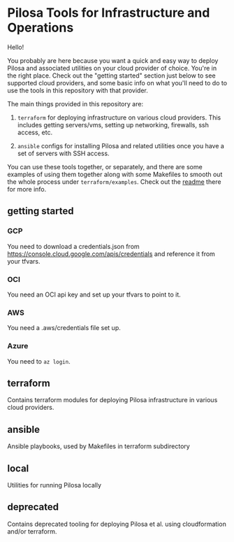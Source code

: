 Pilosa Tools for Infrastructure and Operations
==============================================

Hello!

You probably are here because you want a quick and easy way to deploy
Pilosa and associated utilities on your cloud provider of
choice. You're in the right place. Check out the "getting started"
section just below to see supported cloud providers, and some basic
info on what you'll need to do to use the tools in this repository
with that provider.

The main things provided in this repository are:

1. `terraform` for deploying infrastructure on various cloud
   providers. This includes getting servers/vms, setting up
   networking, firewalls, ssh access, etc.

2. `ansible` configs for installing Pilosa and related utilities once
   you have a set of servers with SSH access.

You can use these tools together, or separately, and there are some
examples of using them together along with some Makefiles to smooth
out the whole process under `terraform/examples`. Check out the
[readme](terraform/examples/README.org) there for more info.

getting started
---------------

### GCP

You need to download a credentials.json from https://console.cloud.google.com/apis/credentials and reference it from your tfvars.

### OCI

You need an OCI api key and set up your tfvars to point to it.

### AWS

You need a .aws/credentials file set up.

### Azure

You need to `az login`.




terraform
-----------

Contains terraform modules for deploying Pilosa infrastructure in various cloud providers.


ansible
-------

Ansible playbooks, used by Makefiles in terraform subdirectory


local
-----

Utilities for running Pilosa locally

deprecated
-----

Contains deprecated tooling for deploying Pilosa et al. using cloudformation and/or terraform.
